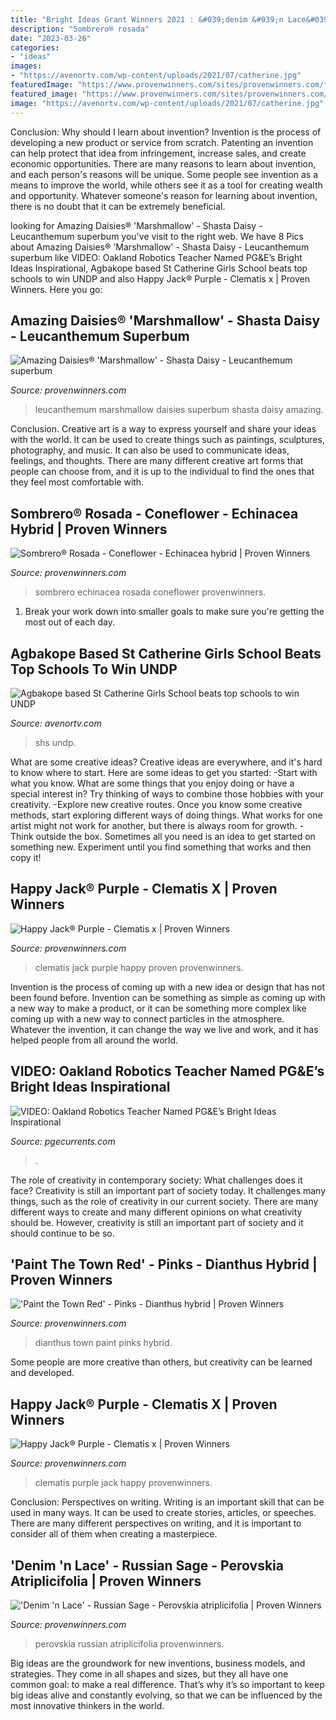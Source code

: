 ```yaml
---
title: "Bright Ideas Grant Winners 2021 : &#039;denim &#039;n Lace&#039;"
description: "Sombrero® rosada"
date: "2023-03-26"
categories:
- "ideas"
images:
- "https://avenortv.com/wp-content/uploads/2021/07/catherine.jpg"
featuredImage: "https://www.provenwinners.com/sites/provenwinners.com/files/imagecache/low-resolution/ifa_upload/leucanthemum_marshmallow_cjw19_8.jpg"
featured_image: "https://www.provenwinners.com/sites/provenwinners.com/files/imagecache/low-resolution/ifa_upload/dianthus_paint_the_town_red_macro_04.jpg"
image: "https://avenortv.com/wp-content/uploads/2021/07/catherine.jpg"
---
```



Conclusion: Why should I learn about invention?
Invention is the process of developing a new product or service from scratch. Patenting an invention can help protect that idea from infringement, increase sales, and create economic opportunities. There are many reasons to learn about invention, and each person's reasons will be unique. Some people see invention as a means to improve the world, while others see it as a tool for creating wealth and opportunity. Whatever someone's reason for learning about invention, there is no doubt that it can be extremely beneficial.

	

		
looking for Amazing Daisies® &#039;Marshmallow&#039; - Shasta Daisy - Leucanthemum superbum you've visit to the right web. We have 8 Pics about Amazing Daisies® &#039;Marshmallow&#039; - Shasta Daisy - Leucanthemum superbum like VIDEO: Oakland Robotics Teacher Named PG&amp;E’s Bright Ideas Inspirational, Agbakope based St Catherine Girls School beats top schools to win UNDP and also Happy Jack® Purple - Clematis x | Proven Winners. Here you go:
		
    
## Amazing Daisies® &#039;Marshmallow&#039; - Shasta Daisy - Leucanthemum Superbum

<img loading=lazy src="https://www.provenwinners.com/sites/provenwinners.com/files/imagecache/low-resolution/ifa_upload/leucanthemum_marshmallow_cjw19_8.jpg" onerror="this.onerror=null;this.src='https://tse2.mm.bing.net/th?id=OIP.pkD9bbGcQX0sOVS56P4CXgHaE8&amp;pid=15.1';" alt="Amazing Daisies® &#039;Marshmallow&#039; - Shasta Daisy - Leucanthemum superbum">

_Source: provenwinners.com_

>leucanthemum marshmallow daisies superbum shasta daisy amazing. 

	

Conclusion.
Creative art is a way to express yourself and share your ideas with the world. It can be used to create things such as paintings, sculptures, photography, and music. It can also be used to communicate ideas, feelings, and thoughts. There are many different creative art forms that people can choose from, and it is up to the individual to find the ones that they feel most comfortable with.

    
## Sombrero® Rosada - Coneflower - Echinacea Hybrid | Proven Winners

<img loading=lazy src="https://www.provenwinners.com/sites/provenwinners.com/files/imagecache/low-resolution/ifa_upload/echinacea_sombrero_rosada_bloom_26548.jpg" onerror="this.onerror=null;this.src='https://tse2.mm.bing.net/th?id=OIP._AN9GoyfUVvE0i0wHiJuQgHaLG&amp;pid=15.1';" alt="Sombrero® Rosada - Coneflower - Echinacea hybrid | Proven Winners">

_Source: provenwinners.com_

>sombrero echinacea rosada coneflower provenwinners. 

	

1. Break your work down into smaller goals to make sure you're getting the most out of each day. 

    
## Agbakope Based St Catherine Girls School Beats Top Schools To Win UNDP

<img loading=lazy src="https://avenortv.com/wp-content/uploads/2021/07/catherine.jpg" onerror="this.onerror=null;this.src='https://tse1.mm.bing.net/th?id=OIP.vpbOmMYsRWXRNQo7Fvt0mQHaFj&amp;pid=15.1';" alt="Agbakope based St Catherine Girls School beats top schools to win UNDP">

_Source: avenortv.com_

>shs undp. 

	

What are some creative ideas?
Creative ideas are everywhere, and it's hard to know where to start. Here are some ideas to get you started: 
-Start with what you know. What are some things that you enjoy doing or have a special interest in? Try thinking of ways to combine those hobbies with your creativity. 
-Explore new creative routes. Once you know some creative methods, start exploring different ways of doing things. What works for one artist might not work for another, but there is always room for growth. 
-Think outside the box. Sometimes all you need is an idea to get started on something new. Experiment until you find something that works and then copy it!

    
## Happy Jack® Purple - Clematis X | Proven Winners

<img loading=lazy src="https://www.provenwinners.com/sites/provenwinners.com/files/imagecache/low-resolution/ifa_upload/happy_jack_purple_clematis-3.jpg" onerror="this.onerror=null;this.src='https://tse3.mm.bing.net/th?id=OIP.HJjVEMfY_fe3g5IgKbE8xgHaFS&amp;pid=15.1';" alt="Happy Jack® Purple - Clematis x | Proven Winners">

_Source: provenwinners.com_

>clematis jack purple happy proven provenwinners. 

	

Invention is the process of coming up with a new idea or design that has not been found before. Invention can be something as simple as coming up with a new way to make a product, or it can be something more complex like coming up with a new way to connect particles in the atmosphere. Whatever the invention, it can change the way we live and work, and it has helped people from all around the world.

    
## VIDEO: Oakland Robotics Teacher Named PG&amp;E’s Bright Ideas Inspirational

<img loading=lazy src="http://www.pgecurrents.com/wp-content/uploads/2013/05/Bright-Ideas-Teacher-of-Year-5981.jpg" onerror="this.onerror=null;this.src='https://tse3.mm.bing.net/th?id=OIP.LTy-PAcwL4ZUvK7EuU-ivwHaDW&amp;pid=15.1';" alt="VIDEO: Oakland Robotics Teacher Named PG&amp;E’s Bright Ideas Inspirational">

_Source: pgecurrents.com_

>. 

	

The role of creativity in contemporary society: What challenges does it face?
Creativity is still an important part of society today. It challenges many things, such as the role of creativity in our current society. There are many different ways to create and many different opinions on what creativity should be. However, creativity is still an important part of society and it should continue to be so.

    
## &#039;Paint The Town Red&#039; - Pinks - Dianthus Hybrid | Proven Winners

<img loading=lazy src="https://www.provenwinners.com/sites/provenwinners.com/files/imagecache/low-resolution/ifa_upload/dianthus_paint_the_town_red_macro_04.jpg" onerror="this.onerror=null;this.src='https://tse2.mm.bing.net/th?id=OIP.Rc260lTzU4bMgoIZBKE8FgHaHI&amp;pid=15.1';" alt="&#039;Paint the Town Red&#039; - Pinks - Dianthus hybrid | Proven Winners">

_Source: provenwinners.com_

>dianthus town paint pinks hybrid. 

	

Some people are more creative than others, but creativity can be learned and developed.

    
## Happy Jack® Purple - Clematis X | Proven Winners

<img loading=lazy src="https://www.provenwinners.com/sites/provenwinners.com/files/imagecache/low-resolution/ifa_upload/happy_jack_purple_clematis-4.jpg" onerror="this.onerror=null;this.src='https://tse3.mm.bing.net/th?id=OIP.AflgUYlERLoRf8Im0F8DlgHaFS&amp;pid=15.1';" alt="Happy Jack® Purple - Clematis x | Proven Winners">

_Source: provenwinners.com_

>clematis purple jack happy provenwinners. 

	

Conclusion: Perspectives on writing.
Writing is an important skill that can be used in many ways. It can be used to create stories, articles, or speeches. There are many different perspectives on writing, and it is important to consider all of them when creating a masterpiece.

    
## &#039;Denim &#039;n Lace&#039; - Russian Sage - Perovskia Atriplicifolia | Proven Winners

<img loading=lazy src="https://www.provenwinners.com/sites/provenwinners.com/files/imagecache/low-resolution/ifa_upload/perovskia_denim_n_lace_apj20_1.jpg" onerror="this.onerror=null;this.src='https://tse3.mm.bing.net/th?id=OIP.mWV0FUNR0JHnjgp2Z5u60gHaE8&amp;pid=15.1';" alt="&#039;Denim &#039;n Lace&#039; - Russian Sage - Perovskia atriplicifolia | Proven Winners">

_Source: provenwinners.com_

>perovskia russian atriplicifolia provenwinners. 

	

Big ideas are the groundwork for new inventions, business models, and strategies. They come in all shapes and sizes, but they all have one common goal: to make a real difference. That’s why it’s so important to keep big ideas alive and constantly evolving, so that we can be influenced by the most innovative thinkers in the world.


